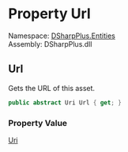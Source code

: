 # Property Url

Namespace: [DSharpPlus.Entities](DSharpPlus.Entities.md)  
Assembly: DSharpPlus.dll

## <a id="DSharpPlus_Entities_DiscordAsset_Url"></a>Url

Gets the URL of this asset.

```csharp
public abstract Uri Url { get; }
```

### Property Value

[Uri](https://learn.microsoft.com/dotnet/api/system.uri)

